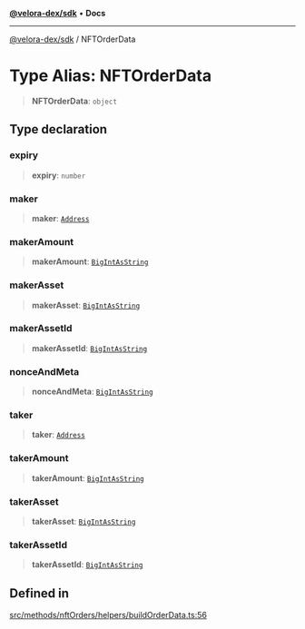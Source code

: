 [**@velora-dex/sdk**](../README.md) • **Docs**

***

[@velora-dex/sdk](../globals.md) / NFTOrderData

# Type Alias: NFTOrderData

> **NFTOrderData**: `object`

## Type declaration

### expiry

> **expiry**: `number`

### maker

> **maker**: [`Address`](Address.md)

### makerAmount

> **makerAmount**: [`BigIntAsString`](../-internal-/type-aliases/BigIntAsString.md)

### makerAsset

> **makerAsset**: [`BigIntAsString`](../-internal-/type-aliases/BigIntAsString.md)

### makerAssetId

> **makerAssetId**: [`BigIntAsString`](../-internal-/type-aliases/BigIntAsString.md)

### nonceAndMeta

> **nonceAndMeta**: [`BigIntAsString`](../-internal-/type-aliases/BigIntAsString.md)

### taker

> **taker**: [`Address`](Address.md)

### takerAmount

> **takerAmount**: [`BigIntAsString`](../-internal-/type-aliases/BigIntAsString.md)

### takerAsset

> **takerAsset**: [`BigIntAsString`](../-internal-/type-aliases/BigIntAsString.md)

### takerAssetId

> **takerAssetId**: [`BigIntAsString`](../-internal-/type-aliases/BigIntAsString.md)

## Defined in

[src/methods/nftOrders/helpers/buildOrderData.ts:56](https://github.com/VeloraDEX/sdk/blob/feat/extend_delta_orders_filtering/src/methods/nftOrders/helpers/buildOrderData.ts#L56)
